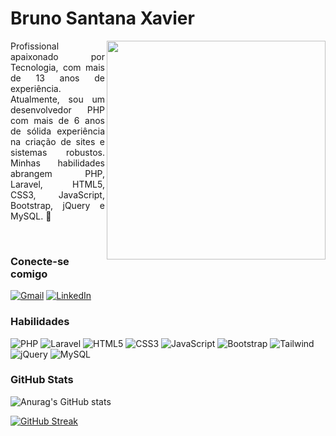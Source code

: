 # Bruno Santana Xavier
<img align="right" src="https://i.imgur.com/AMJLKGz.png" height="350"></img>
<p align="justify">
     Profissional apaixonado por Tecnologia, com mais de 13 anos de experiência. Atualmente, sou um desenvolvedor PHP com mais de 6 anos de sólida experiência na criação de sites e sistemas robustos. Minhas habilidades abrangem PHP, Laravel, HTML5, CSS3, JavaScript, Bootstrap, jQuery e MySQL. 🚀
</p>
<br>

### Conecte-se comigo

[![Gmail](https://img.shields.io/badge/Gmail-000?style=for-the-badge&logo=gmail&logoColor=3E79FF)](mailto:brunxav.bx@gmail.com)
[![LinkedIn](https://img.shields.io/badge/-LinkedIn-000?style=for-the-badge&logo=linkedin&logoColor=3E79FF)](https://www.linkedin.com/in/bruno-santana-xavier/)

### Habilidades

![PHP](https://img.shields.io/badge/PHP-000?style=for-the-badge&logo=php&logoColor=white)
![Laravel](https://img.shields.io/badge/Laravel-000?style=for-the-badge&logo=laravel&logoColor=FF2D20)
![HTML5](https://img.shields.io/badge/HTML5-000?style=for-the-badge&logo=html5&logoColor=E34F26)
![CSS3](https://img.shields.io/badge/CSS3-000?style=for-the-badge&logo=css3&logoColor=1572B6)
![JavaScript](https://img.shields.io/badge/JavaScript-000?style=for-the-badge&logo=javascript&logoColor=F7DF1E)
![Bootstrap](https://img.shields.io/badge/Bootstrap-000?style=for-the-badge&logo=bootstrap&logoColor=563D7C)
![Tailwind](https://img.shields.io/badge/tailwindcss-000.svg?style=for-the-badge&logo=tailwind-css&logoColor=3E79FF)
![jQuery](https://img.shields.io/badge/jQuery-000?style=for-the-badge&logo=jquery&logoColor=0769AD)
![MySQL](https://img.shields.io/badge/MySQL-000?style=for-the-badge&logo=mysql&logoColor=4479A1)

### GitHub Stats

![Anurag's GitHub stats](https://github-readme-stats.vercel.app/api?username=brunxav&show_icons=true&theme=github_dark&locale=pt-br)

[![GitHub Streak](https://streak-stats.demolab.com?user=brunxav&locale=pt_BR&date_format=j%20M%5B%20Y%5D&background=0D1117&sideNums=1E69DD&ring=4C8EDA&dates=4C8EDA&currStreakNum=1E69DD&sideLabels=4C8EDA&currStreakLabel=1E69DD&fire=1E69DD)](https://git.io/streak-stats)

